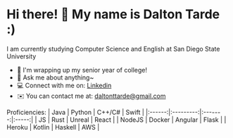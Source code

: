 Hi there! 👋 My name is Dalton Tarde :)
=======================

I am currently studying Computer Science and English at San Diego State University

* 🏢 I'm wrapping up my senior year of college!
* 💬 Ask me about anything~
* 💻 Connect with me on: [Linkedin](https://www.linkedin.com/in/dtarde)
* ✉️ You can contact me at: [daltonttarde@gmail.com](mailto:daltonttarde@gmail.com)

Proficiencies: 
|  Java  |   Python  |  C++/C# | Swift |
|:------:|:---------:|:-------:|:-----:|
|   JS   |    Rust   |  Unreal | React |
| NodeJS | Docker | Angular | Flask |
| Heroku |   Kotlin  | Haskell |  AWS  |

